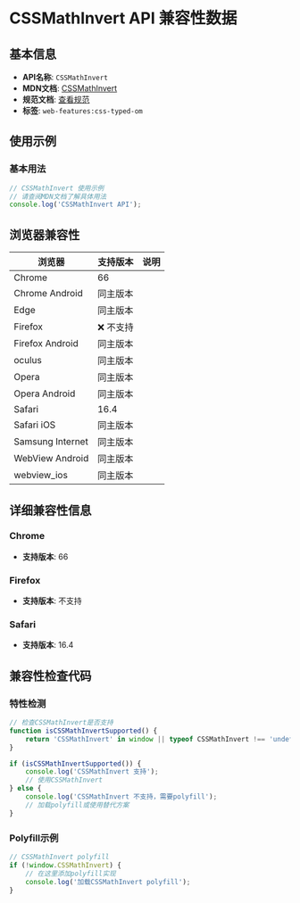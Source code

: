 # CSSMathInvert API 兼容性数据

## 基本信息

- **API名称**: `CSSMathInvert`
- **MDN文档**: [CSSMathInvert](https://developer.mozilla.org/docs/Web/API/CSSMathInvert)
- **规范文档**: [查看规范](https://drafts.css-houdini.org/css-typed-om/#cssmathinvert)
- **标签**: `web-features:css-typed-om`

## 使用示例

### 基本用法

```javascript
// CSSMathInvert 使用示例
// 请查阅MDN文档了解具体用法
console.log('CSSMathInvert API');
```

## 浏览器兼容性

| 浏览器 | 支持版本 | 说明 |
|--------|----------|------|
| Chrome | 66 |  |
| Chrome Android | 同主版本 |  |
| Edge | 同主版本 |  |
| Firefox | ❌ 不支持 |  |
| Firefox Android | 同主版本 |  |
| oculus | 同主版本 |  |
| Opera | 同主版本 |  |
| Opera Android | 同主版本 |  |
| Safari | 16.4 |  |
| Safari iOS | 同主版本 |  |
| Samsung Internet | 同主版本 |  |
| WebView Android | 同主版本 |  |
| webview_ios | 同主版本 |  |

## 详细兼容性信息

### Chrome

- **支持版本**: 66

### Firefox

- **支持版本**: 不支持

### Safari

- **支持版本**: 16.4

## 兼容性检查代码

### 特性检测

```javascript
// 检查CSSMathInvert是否支持
function isCSSMathInvertSupported() {
    return 'CSSMathInvert' in window || typeof CSSMathInvert !== 'undefined';
}

if (isCSSMathInvertSupported()) {
    console.log('CSSMathInvert 支持');
    // 使用CSSMathInvert
} else {
    console.log('CSSMathInvert 不支持，需要polyfill');
    // 加载polyfill或使用替代方案
}
```

### Polyfill示例

```javascript
// CSSMathInvert polyfill
if (!window.CSSMathInvert) {
    // 在这里添加polyfill实现
    console.log('加载CSSMathInvert polyfill');
}
```

